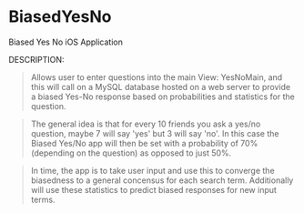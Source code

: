 # BiasedYesNo
Biased Yes No iOS Application

DESCRIPTION:
> Allows user to enter questions into the main View: YesNoMain, and this will call on a MySQL database hosted on a web server to provide a biased Yes-No response based on probabilities and statistics for the question.

> The general idea is that for every 10 friends you ask a yes/no question, maybe 7 will say 'yes' but 3 will say 'no'. In this case the Biased Yes/No app will then be set with a probability of 70% (depending on the question) as opposed to just 50%.

> In time, the app is to take user input and use this to converge the biasedness to a general concensus for each search term. Additionally will use these statistics to predict biased responses for new input terms.
